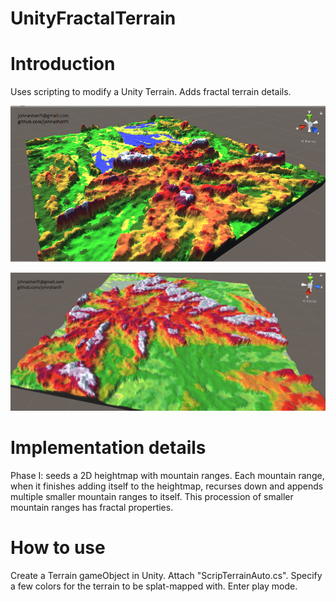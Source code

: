 # UnityFractalTerrain

# Introduction

Uses scripting to modify a Unity Terrain. Adds fractal terrain details.

![Image of unblended terrain](https://github.com/johnasharifi/UnityFractalTerrain/blob/master/terrain_fractal_unblended.png)

![Image of blended terrain](https://github.com/johnasharifi/UnityFractalTerrain/blob/master/terrain_fractal_blended.png)

# Implementation details

Phase I: seeds a 2D heightmap with mountain ranges. Each mountain range, when it finishes adding itself to the heightmap, recurses down and appends multiple smaller mountain ranges to itself. This procession of smaller mountain ranges has fractal properties.

# How to use

Create a Terrain gameObject in Unity. Attach "ScripTerrainAuto.cs". Specify a few colors for the terrain to be splat-mapped with. Enter play mode.
